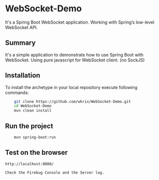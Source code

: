 # WebSocket-Demo
It's a Spring Boot WebSocket application. Working with Spring’s low-level WebSocket API.

Summary
-------
It's a simple application to demonstrate how to use Spring Boot with WebSocket. 
Using pure javascript for WebSocket client. (no SockJS)


Installation
------------

To install the archetype in your local repository execute following commands:

```bash
    git clone https://github.com/wkrix/WebSocket-Demo.git
    cd WebSocket-Demo
    mvn clean install
```

Run the project
----------------

```bash
	mvn spring-boot:run
```

Test on the browser
-------------------

	http://localhost:8080/
	
	Check the Firebug Console and the Server log.
